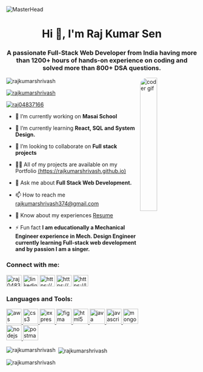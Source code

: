 ![MasterHead](https://camo.githubusercontent.com/48ec00ed4c84e771db4a1db90b56352923a8d644452a32b434d68e97006c9337/68747470733a2f2f63686b736b696c6c732e636f6d2f77702d636f6e74656e742f75706c6f6164732f323032302f30342f504e432d416e696d617465642d42616e6e6572732e676966)
<h1 align="center">Hi 👋, I'm Raj Kumar Sen</h1>
<h3 align="center">A passionate Full-Stack Web Developer from India having more than 1200+ hours of hands-on experience on coding and solved more than 800+ DSA questions.</h3>
<img src="https://media0.giphy.com/media/qgQUggAC3Pfv687qPC/giphy.gif" align="right" alt="coder gif" width="30%" style="border-radius:20px;">

<p align="left"> <img src="https://komarev.com/ghpvc/?username=rajkumarshrivash&label=Profile%20views&color=0e75b6&style=flat" alt="rajkumarshrivash" /></p>

<p align="left"> <a href="https://github.com/ryo-ma/github-profile-trophy"><img src="https://github-profile-trophy.vercel.app/?username=rajkumarshrivash" alt="rajkumarshrivash" /></a> </p>

<p align="left"> <a href="https://twitter.com/raj04837166" target="_blank"><img src="https://img.shields.io/twitter/follow/raj04837166?logo=twitter&style=for-the-badge" alt="raj04837166" /></a> </p>

- 🔭 I’m currently working on **Masai School**

- 🌱 I’m currently learning **React, SQL and System Design.**

- 👯 I’m looking to collaborate on **Full stack projects**

- 👨‍💻 All of my projects are available on my Portfolio [(https://rajkumarshrivash.github.io)](https://rajkumarshrivash.github.io)

- 💬 Ask me about **Full Stack Web Development.**

- 📫 How to reach me [rajkumarshrivash374@gmail.com](rajkumarshrivash374@gmail.com)

- 📄 Know about my experiences [Resume](https://drive.google.com/file/d/1h2bvMLgVDIAMnLiWZxMrdw_6wrBuLnhH/view?usp=share_link)

- ⚡ Fun fact **I am educationally a Mechanical Engineer experience in Mech. Design Engineer currently learning Full-stack web development and by passion I am a singer.**

<h3 align="left">Connect with me:</h3>
<p align="left" >
<a href="https://twitter.com/raj04837166" target="_blank"><img align="center" src="https://upload.wikimedia.org/wikipedia/commons/thumb/4/4f/Twitter-logo.svg/2491px-Twitter-logo.svg.png" alt="raj04837166" height="30" width="40" /></a>
<a href="http://linkedin.com/in/raj-kumar-sen-b9b2b319b" target="_blank"><img align="center" src="https://cdn-icons-png.flaticon.com/512/174/174857.png" alt="linkedin" height="30" width="40" /></a>
<a href="https://stackoverflow.com/users/21048620/raj-kumar-sen" target="_blank"><img align="center" src="https://encrypted-tbn0.gstatic.com/images?q=tbn:ANd9GcR_Sz_b0DT-gRXj4YTyFs5oJ8OmqyJsR0BsjbLar5XBWVCUBNHRGoOkd7wTe-7iEjsqIHk&usqp=CAU" alt="https://meta.stackoverflow.com/users/21048620/raj-kumar-sen" height="30" width="40" /></a>
<a href="https://codesandbox.com/https://codesandbox.io/u/rajkumarshrivash374" target="_blank"><img align="center" src="https://img.stackshare.io/service/7434/Screen_20Shot_202017-08-11_20at_205.55.05_20AM.png" alt="https://codesandbox.io/u/rajkumarshrivash374" height="30" width="40" /></a>
<!-- <a href="https://www.facebook.com/rajkumar.shrivash.1/" target="_blank"><img align="center" src="https://upload.wikimedia.org/wikipedia/commons/thumb/c/cd/Facebook_logo_%28square%29.png/240px-Facebook_logo_%28square%29.png" alt="edit https://www.facebook.com/rajkumar.shrivash.1" height="30" width="40" /></a> -->
<!-- <a href="https://www.instagram.com/raj_kumar_shrivash/?igshid=ZDdkNTZiNTM%3D" target="_blank"><img align="center" src="https://upload.wikimedia.org/wikipedia/commons/thumb/e/e7/Instagram_logo_2016.svg/2048px-Instagram_logo_2016.svg.png" alt="raj_kumar_shrivash" height="30" width="40" /></a> -->
<!-- <a href="https://www.youtube.com/@rajkibaat01" target="_blank"><img align="center" src="https://upload.wikimedia.org/wikipedia/commons/thumb/0/09/YouTube_full-color_icon_%282017%29.svg/800px-YouTube_full-color_icon_%282017%29.svg.png" alt="https://youtube.com/@rajkibaat01" height="30" width="40" /></a> -->
<!-- <a href="https://www.hackerrank.com/rajkumarshrivas2" target="_blank"><img align="center" src="https://upload.wikimedia.org/wikipedia/commons/6/65/HackerRank_logo.png" alt="https://www.hackerrank.com/rajkumarshrivas2" height="30" width="40" /></a> -->
<a href="https://leetcode.com/rajkumarshrivash/" target="_blank"><img align="center" src="https://repository-images.githubusercontent.com/408927712/1c5ce46e-266f-43f0-b543-75bf341239b5" alt="https://leetcode.com/rajkumarshrivash/" height="30" width="40" /></a>
</p>

<h3 align="left">Languages and Tools:</h3>
<p align="left"> <a href="https://aws.amazon.com" target="_blank" rel="noreferrer"> <img src="https://miro.medium.com/max/1400/1*kLxGwQM5jEi8qGapSqcIxA.png" alt="aws" width="40" height="40"/> </a> <a href="https://www.w3schools.com/css/" target="_blank" rel="noreferrer"> <img src="https://yt3.googleusercontent.com/dW6to0x5Crmeh7yi-YPLcQRqVrBtx2BSh8eoKTJbE8NbjloQ0sqlmdszIlxokJU_97-ndOt_=s900-c-k-c0x00ffffff-no-rj" alt="css3" width="40" height="40"/> </a> <a href="https://expressjs.com" target="_blank" rel="noreferrer"> <img src="https://i0.wp.com/iotbyhvm.ooo/wp-content/uploads/2019/01/expressjs.png?fit=872%2C472&ssl=1" alt="express" width="40" height="40"/> </a> <a href="https://www.figma.com/" target="_blank" rel="noreferrer"> <img src="https://www.vectorlogo.zone/logos/figma/figma-icon.svg" alt="figma" width="40" height="40"/> </a> <a href="https://www.w3.org/html/" target="_blank" rel="noreferrer"> <img src="https://upload.wikimedia.org/wikipedia/commons/thumb/6/61/HTML5_logo_and_wordmark.svg/2048px-HTML5_logo_and_wordmark.svg.png" alt="html5" width="40" height="40"/> </a> <a href="https://www.java.com" target="_blank" rel="noreferrer"> <img src="https://c8.alamy.com/comp/PH8262/java-logo-illustration-programming-technology-PH8262.jpg" alt="java" width="40" height="40"/> </a> <a href="https://developer.mozilla.org/en-US/docs/Web/JavaScript" target="_blank" rel="noreferrer"> <img src="https://upload.wikimedia.org/wikipedia/commons/thumb/9/99/Unofficial_JavaScript_logo_2.svg/480px-Unofficial_JavaScript_logo_2.svg.png" alt="javascript" width="40" height="40"/> </a> <a href="https://www.mongodb.com/" target="_blank" rel="noreferrer"> <img src="https://findlogovector.com/wp-content/uploads/2022/04/mongodb-logo-vector-2022.png" alt="mongodb" width="40" height="40"/> </a> <a href="https://nodejs.org" target="_blank" rel="noreferrer"> <img src="https://www.vectorlogo.zone/logos/nodejs/nodejs-ar21.png" alt="nodejs" width="40" height="40"/> </a> 
<!--   <a href="https://www.photoshop.com/en" target="_blank" rel="noreferrer"> <img src="https://upload.wikimedia.org/wikipedia/commons/thumb/a/af/Adobe_Photoshop_CC_icon.svg/640px-Adobe_Photoshop_CC_icon.svg.png" alt="photoshop" width="40" height="40"/> </a>  -->
  <a href="https://postman.com" target="_blank" rel="noreferrer"> <img src="https://www.vectorlogo.zone/logos/getpostman/getpostman-icon.svg" alt="postman" width="40" height="40"/> </a> </p>

<p><img align="left" src="https://github-readme-stats.vercel.app/api/top-langs?username=rajkumarshrivash&show_icons=true&locale=en&layout=compact" alt="rajkumarshrivash" /></p>

<p>&nbsp;<img align="center" src="https://github-readme-stats.vercel.app/api?username=rajkumarshrivash&show_icons=true&locale=en" alt="rajkumarshrivash" /></p>

<p><img align="center" src="https://github-readme-streak-stats.herokuapp.com/?user=rajkumarshrivash&" alt="rajkumarshrivash" /></p>
